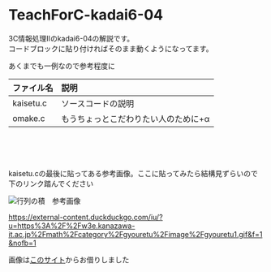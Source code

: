 # TeachForC-kadai6-04
3C情報処理Ⅱのkadai6-04の解説です。\
コードブロックに貼り付ければそのまま動くようになってます。

あくまでも一例なので参考程度に

| ファイル名 | 説明 |
|:---|:---|
|kaisetu.c|ソースコードの説明|
|omake.c|もうちょっとこだわりたい人のために+α|


</br>
</br>
</br>


kaisetu.cの最後に貼ってある参考画像。ここに貼ってみたら結構見ずらいので下のリンク踏んでください

![行列の積　参考画像](https://external-content.duckduckgo.com/iu/?u=https%3A%2F%2Fw3e.kanazawa-it.ac.jp%2Fmath%2Fcategory%2Fgyouretu%2Fimage%2Fgyouretu1.gif&f=1&nofb=1 )

https://external-content.duckduckgo.com/iu/?u=https%3A%2F%2Fw3e.kanazawa-it.ac.jp%2Fmath%2Fcategory%2Fgyouretu%2Fimage%2Fgyouretu1.gif&f=1&nofb=1

画像は[このサイト](https://w3e.kanazawa-it.ac.jp/math/category/gyouretu/senkeidaisu/henkan-tex.cgi?target=/math/category/gyouretu/senkeidaisu/gyouretu-no-seki.html&list=1)からお借りしました
